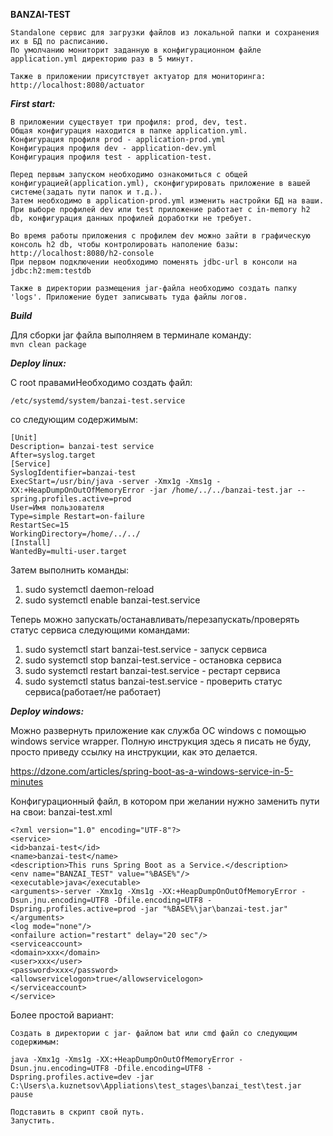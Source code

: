 **BANZAI-TEST**

    Standalone сервис для загрузки файлов из локальной папки и сохранения их в БД по расписанию.
    По умолчанию мониторит заданную в конфигурационном файле application.yml директорию раз в 5 минут.
    
    Также в приложении присутствует актуатор для мониторинга:
    http://localhost:8080/actuator

_**First start:**_
    
    В приложении существует три профиля: prod, dev, test.
    Общая конфигурация находится в папке application.yml.
    Конфигурация профиля prod - application-prod.yml
    Конфигурация профиля dev - application-dev.yml
    Конфигурация профиля test - application-test.
    
    Перед первым запуском необходимо ознакомиться с общей конфигурацией(application.yml), сконфигурировать приложение в вашей системе(задать пути папок и т.д.).
    Затем необходимо в application-prod.yml изменить настройки БД на ваши.
    При выборе профилей dev или test приложение работает с in-memory h2 db, конфигурация данных профилей доработки не требует.
    
    Во время работы приложения с профилем dev можно зайти в графическую консоль h2 db, чтобы контролировать наполение базы:
    http://localhost:8080/h2-console
    При первом подключении необходимо поменять jdbc-url в консоли на jdbc:h2:mem:testdb
    
    Также в директории размещения jar-файла необходимо создать папку 'logs'. Приложение будет записывать туда файлы логов.

_**Build**_

Для сборки jar файла выполняем в терминале команду:<br/> 
`mvn clean package`

_**Deploy linux:**_

С root правамиНеобходимо создать файл:

`/etc/systemd/system/banzai-test.service `

со следующим содержимым:

`[Unit]`<br/>
`Description= banzai-test service`<br/>
`After=syslog.target`<br/>
`[Service]`<br/>
`SyslogIdentifier=banzai-test`<br/>
`ExecStart=/usr/bin/java -server -Xmx1g -Xms1g -XX:+HeapDumpOnOutOfMemoryError -jar /home/../../banzai-test.jar --spring.profiles.active=prod`<br/>
`User=Имя пользователя `<br/>
`Type=simple Restart=on-failure`<br/>
`RestartSec=15`<br/>
`WorkingDirectory=/home/../../`<br/>
`[Install]`<br/>
`WantedBy=multi-user.target`<br/>

Затем выполнить команды:

1) sudo systemctl daemon-reload
2) sudo systemctl enable banzai-test.service

Теперь можно запускать/останавливать/перезапускать/проверять статус сервиса следующими командами:

1)  sudo systemctl start banzai-test.service - запуск сервиса
2)  sudo systemctl stop banzai-test.service - остановка сервиса 
3)  sudo systemctl restart banzai-test.service - рестарт сервиса 
3)  sudo systemctl status banzai-test.service - проверить статус сервиса(работает/не работает)

_**Deploy windows:**_

Можно развернуть приложение как служба ОС windows с помощью windows service wrapper.
Полную инструкция здесь я писать не буду, просто приведу ссылку на инструкции, как это делается. 

https://dzone.com/articles/spring-boot-as-a-windows-service-in-5-minutes

Конфигурационный файл, в котором при желании нужно заменить пути на свои:
banzai-test.xml

`<?xml version="1.0" encoding="UTF-8"?>`<br/>
`<service>`<br/>
    `<id>banzai-test</id>`<br/>
    `<name>banzai-test</name>`<br/>
    `<description>This runs Spring Boot as a Service.</description>`<br/>
    `<env name="BANZAI_TEST" value="%BASE%"/>`<br/>
    `<executable>java</executable>`<br/>
    `<arguments>-server -Xmx1g -Xms1g -XX:+HeapDumpOnOutOfMemoryError -Dsun.jnu.encoding=UTF8 -Dfile.encoding=UTF8 -Dspring.profiles.active=prod -jar "%BASE%\jar\banzai-test.jar"</arguments>`<br/>
	`<log mode="none"/>`<br/>
	`<onfailure action="restart" delay="20 sec"/>`<br/>
	`<serviceaccount>`<br/>
		`<domain>xxx</domain>`<br/>
		`<user>xxx</user>`<br/>
		`<password>xxx</password>`<br/>
		`<allowservicelogon>true</allowservicelogon>`<br/>
	`</serviceaccount>`<br/>
`</service>`<br/>


Более простой вариант:

    Создать в директории с jar- файлом bat или cmd файл со следующим содержимым:
    
    java -Xmx1g -Xms1g -XX:+HeapDumpOnOutOfMemoryError -Dsun.jnu.encoding=UTF8 -Dfile.encoding=UTF8 -Dspring.profiles.active=dev -jar C:\Users\a.kuznetsov\Appliations\test_stages\banzai_test\test.jar
    pause
    
    Подставить в скрипт свой путь.
    Запустить.
